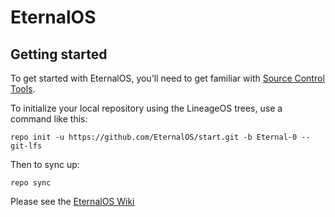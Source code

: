 EternalOS
===========

Getting started
---------------

To get started with EternalOS, you'll need to get familiar with [Source Control Tools](https://source.android.com/setup/develop).

To initialize your local repository using the LineageOS trees, use a command like this:
```
repo init -u https://github.com/EternalOS/start.git -b Eternal-0 --git-lfs
```
Then to sync up:
```
repo sync
```
Please see the [EternalOS Wiki](#)
